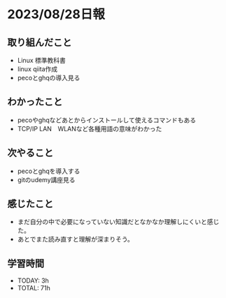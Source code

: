 # 2023/08/28日報


## 取り組んだこと
- Linux 標準教科書
- linux qiita作成
- pecoとghqの導入見る

 
## わかったこと

- pecoやghqなどあとからインストールして使えるコマンドもある
- TCP/IP LAN　WLANなど各種用語の意味がわかった


## 次やること
- pecoとghqを導入する
- gitのudemy講座見る

## 感じたこと
- まだ自分の中で必要になっていない知識だとなかなか理解しにくいと感じた。
- あとでまた読み直すと理解が深まりそう。


## 学習時間
- TODAY: 3h
- TOTAL: 71h
